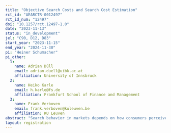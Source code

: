 ```yaml
---
title: "Objective Search Costs and Search Cost Estimation"
rct_id: "AEARCTR-0012497"
rct_id_num: "12497"
doi: "10.1257/rct.12497-1.0"
date: "2023-11-13"
status: "in_development"
jel: "C90, D12, D83"
start_year: "2023-11-15"
end_year: "2024-11-30"
pi: "Heiner Schumacher"
pi_other:
  1:
    name: Adrian Düll
    email: adrian.duell@uibk.ac.at
    affiliation: University of Innsbruck
  2:
    name: Heiko Karle
    email: h.karle@fs.de
    affiliation: Frankfurt School of Finance and Management
  3:
    name: Frank Verboven
    email: frank.verboven@kuleuven.be
    affiliation: KU Leuven
abstract: "Search behavior in markets depends on how consumers perceive the gains from search and their knowledge about the distribution of potential outcomes. To examine how search costs can be estimated accurately, we conduct an online search experiment in which we (a) measure objective search costs by offering piece rates for search in addition to price savings and (b) examine search behavior under varying price scales, price distributions, and searchers’ knowledge about price distributions. We estimate search costs using an empirical model that allows for biased perceptions of the gains from search. The results from the experiment allow us to study which aspects of the search environment influences search cost estimates and informs future empirical work on search markets."
layout: registration
---
```


